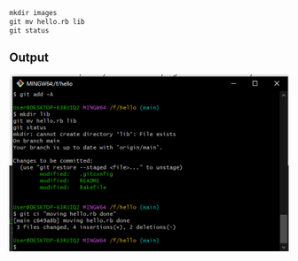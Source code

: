 ```
mkdir images 
git mv hello.rb lib
git status
```
## Output
![image](https://github.com/priyanshukanji-10/git-immersion-lab-/blob/3d266b320613364f353573622f494fef0e4cbccc/images/screenshot1.png)